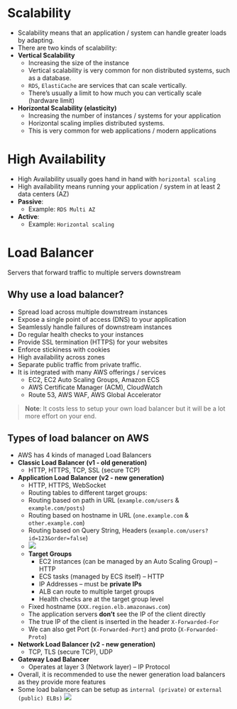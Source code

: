 
# Scalability 
- Scalability means that an application / system can handle greater loads  by adapting.  
- There are two kinds of scalability:  
- **Vertical Scalability**  
	- Increasing the size of the instance  
	- Vertical scalability is very common for non distributed systems, such as a database.  
	- `RDS`, `ElastiCache` are services that can scale vertically.  
	- There’s usually a limit to how much you can vertically scale (hardware limit)
- **Horizontal Scalability (elasticity)**
	- Increasing the number of instances / systems for your application  
	- Horizontal scaling implies distributed systems.  
	- This is very common for web applications / modern applications

# High Availability  
- High Availability usually goes hand in hand with `horizontal scaling`
- High availability means running your application / system in at least 2 data centers (AZ)
- **Passive**:
	- Example: `RDS Multi AZ`
- **Active**:
	- Example: `Horizontal scaling`
# Load Balancer
Servers that forward traffic to multiple servers downstream
## Why use a load balancer?  
- Spread load across multiple downstream instances  
- Expose a single point of access (DNS) to your application  
- Seamlessly handle failures of downstream instances  
- Do regular health checks to your instances  
- Provide SSL termination (HTTPS) for your websites  
- Enforce stickiness with cookies  
- High availability across zones  
- Separate public traffic from private traffic.
- It is integrated with many AWS offerings / services  
	- EC2, EC2 Auto Scaling Groups, Amazon ECS  
	- AWS Certificate Manager (ACM), CloudWatch  
	- Route 53, AWS WAF, AWS Global Accelerator
> **Note**: 
> It costs less to setup your own load balancer but it will be a lot more effort on your end.
## Types of load balancer on AWS  
- AWS has 4 kinds of managed Load Balancers  
- **Classic Load Balancer (v1 - old generation)**  
	- HTTP, HTTPS, TCP, SSL (secure TCP)  
- **Application Load Balancer (v2 - new generation)**  
	- HTTP, HTTPS, WebSocket 
	- Routing tables to different target groups:  
	- Routing based on path in URL (`example.com/users` & `example.com/posts`)  
	- Routing based on hostname in URL (`one.example.com` & `other.example.com`)  
	- Routing based on Query String, Headers (`example.com/users?id=123&order=false`)
	- ![](https://i.imgur.com/KHZS02L.png)
	- **Target Groups**
		- EC2 instances (can be managed by an Auto Scaling Group) – HTTP  
		- ECS tasks (managed by ECS itself) – HTTP  
		- IP Addresses – must be **private IPs**  
		- ALB can route to multiple target groups  
		- Health checks are at the target group level
	- Fixed hostname (`XXX.region.elb.amazonaws.com`)  
	- The application servers **don’t** see the IP of the client directly  
	- The true IP of the client is inserted in the header `X-Forwarded-For` 
	- We can also get Port (`X-Forwarded-Port`) and proto (`X-Forwarded-Proto`)
- **Network Load Balancer (v2 - new generation)**
	 - TCP, TLS (secure TCP), UDP  
- **Gateway Load Balancer**  
	- Operates at layer 3 (Network layer) – IP Protocol  
- Overall, it is recommended to use the newer generation load balancers as they  provide more features  
- Some load balancers can be setup as `internal (private)` or `external (public) ELBs)`
![](https://i.imgur.com/Ienfe21.png)

